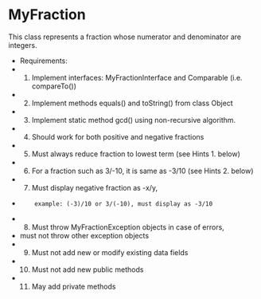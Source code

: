 # MyFraction
This class represents a fraction whose numerator and denominator are integers.

 * Requirements:
 * 1. Implement interfaces: MyFractionInterface and Comparable (i.e. compareTo())
 * 2. Implement methods equals() and toString() from class Object
 * 3. Implement static method gcd() using non-recursive algorithm. 
 * 4. Should work for both positive and negative fractions
 * 5. Must always reduce fraction to lowest term (see Hints 1. below)
 * 6. For a fraction such as 3/-10, it is same as -3/10 (see Hints 2. below)
 * 7. Must display negative fraction as -x/y,
 *         example: (-3)/10 or 3/(-10), must display as -3/10
 * 8. Must throw MyFractionException objects in case of errors, 
 *    must not throw other exception objects
 * 9. Must not add new or modify existing data fields
 * 10. Must not add new public methods
 * 11. May add private methods
